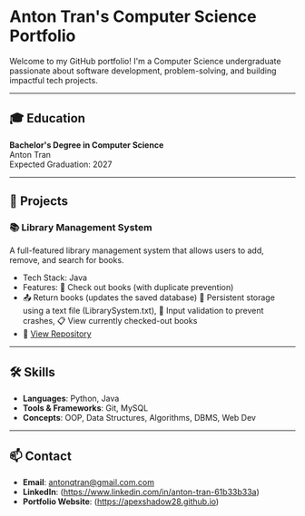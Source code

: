 # Anton Tran's Computer Science Portfolio

Welcome to my GitHub portfolio! I'm a Computer Science undergraduate passionate about software development, problem-solving, and building impactful tech projects.

---

## 🎓 Education
**Bachelor's Degree in Computer Science**  
Anton Tran  
Expected Graduation: 2027

---

## 🚀 Projects

### 📚 Library Management System
A full-featured library management system that allows users to add, remove, and search for books.

- Tech Stack: Java
- Features: 📖 Check out books (with duplicate prevention)
- 📤 Return books (updates the saved database)
📂 Persistent storage using a text file (LibrarySystem.txt), 
🚫 Input validation to prevent crashes, 
📋 View currently checked-out books
- 🔗 [View Repository](https://github.com/ApexShadow28/LibrarySystem)

---

## 🛠️ Skills

- **Languages**: Python, Java
- **Tools & Frameworks**: Git, MySQL
- **Concepts**: OOP, Data Structures, Algorithms, DBMS, Web Dev

---

## 📫 Contact

- **Email**: antonqtran@gmail.com.com
- **LinkedIn**: (https://www.linkedin.com/in/anton-tran-61b33b33a)
- **Portfolio Website**: (https://apexshadow28.github.io)
